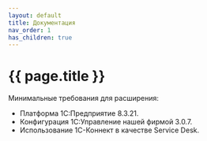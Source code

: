 ```yaml
---
layout: default
title: Документация
nav_order: 1
has_children: true
---
```


# {{ page.title }}

Минимальные требования для расширения:

* Платформа 1С:Предприятие 8.3.21.
* Конфигурация 1С:Управление нашей фирмой 3.0.7.
* Использование 1С-Коннект в качестве Service Desk.
